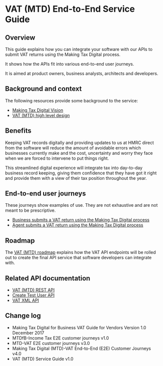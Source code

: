 # VAT (MTD) End-to-End Service Guide

## Overview

This guide explains how you can integrate your software with our APIs to submit VAT returns using the Making Tax Digital process.

It shows how the APIs fit into various end-to-end user journeys.

It is aimed at product owners, business analysts, architects and developers.

## Background and context

The following resources provide some background to the service:

  * [Making Tax Digital Vision](#)
  * [VAT (MTD) high level design](#)

## Benefits

Keeping VAT records digitally and providing updates to us at HMRC direct from the software will reduce the amount of avoidable errors which businesses currently make and the cost, uncertainty and worry they face when we are forced to intervene to put things right.

This streamlined digital experience will integrate tax into day-to-day business record keeping, giving them confidence that they have got it right and provide them with a view of their tax position throughout the year.

## End-to-end user journeys
These journeys show examples of use. They are not exhaustive and are not meant to be prescriptive.

  * [Business submits a VAT return using the Making Tax Digital process](#business-journey)
  * [Agent submits a VAT return using the Making Tax Digital process](#agent-journey)


## Roadmap
The [VAT (MTD) roadmap](https://hmrc-devhub-cycle-32.herokuapp.com/documentation/docs/vat-roadmap) explains how the VAT API endpoints will be rolled out to create the final API service that software developers can integrate with.

## Related API documentation
  * [VAT (MTD) REST API](https://hmrc-devhub-cycle-32.herokuapp.com/documentation/apis/vat-rest)
  * [Create Test User API](https://hmrc-devhub-cycle-32.herokuapp.com/documentation/apis/create-test-user-api)
  * [VAT XML API](https://hmrc-devhub-cycle-32.herokuapp.com/documentation/apis/vat-xml)

## Change log
  * Making Tax Digital for Business VAT Guide for Vendors Version 1.0 December 2017
  * MTDfB-Income Tax E2E customer journeys v1.0
  * MTD-VAT E2E customer journeys v3.0
  * Making Tax Digital (MTD)-VAT End-to-End (E2E) Customer Journeys v4.0
  * VAT (MTD) Service Guide v1.0
